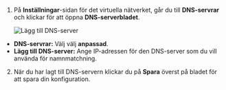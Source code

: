 1. På **Inställningar**-sidan för det virtuella nätverket, går du till **DNS-servrar** och klickar för att öppna **DNS-serverbladet**.

    ![Lägg till DNS-server](./media/vpn-gateway-add-dns-rm-portal/add_dns_server.png "Lägg till DNS-Server")

  - **DNS-servrar:** Välj välj **anpassad**.
  - **Lägg till DNS-server:** Ange IP-adressen för den DNS-server som du vill använda för namnmatchning.

2. När du har lagt till DNS-servern klickar du på **Spara** överst på bladet för att spara din konfiguration.